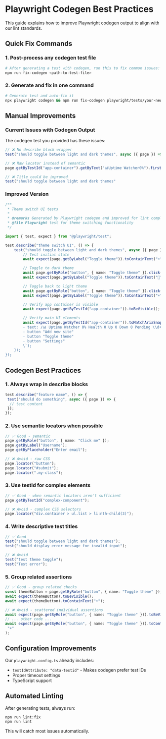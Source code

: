 # Playwright Codegen Best Practices

This guide explains how to improve Playwright codegen output to align with our lint standards.

## Quick Fix Commands

### 1. Post-process any codegen test file

```bash
# After generating a test with codegen, run this to fix common issues:
npm run fix-codegen <path-to-test-file>
```

### 2. Generate and fix in one command

```bash
# Generate test and auto-fix it
npx playwright codegen && npm run fix-codegen playwright/tests/your-new-test.test.ts
```

## Manual Improvements

### Current Issues with Codegen Output

The codegen test you provided has these issues:

```typescript
// ❌ No describe block wrapper
test("should toggle between light and dark themes", async ({ page }) => {

// ❌ Raw locator instead of semantic
page.getByTestId("app-container").getByText("📊Uptime Watcher0%").first()

// ❌ Title could be improved
test("should toggle between light and dark themes"
```

### Improved Version

```typescript
/**
 * Theme switch UI tests
 *
 * @remarks Generated by Playwright codegen and improved for lint compliance
 * @file Playwright test for theme switching functionality
 */

import { test, expect } from "@playwright/test";

test.describe("theme switch UI", () => {
    test("should toggle between light and dark themes", async ({ page }) => {
        // Test initial state
        await expect(page.getByLabel("Toggle theme")).toContainText("☀️");

        // Toggle to dark theme
        await page.getByRole("button", { name: "Toggle theme" }).click();
        await expect(page.getByLabel("Toggle theme")).toContainText("🌙");

        // Toggle back to light theme
        await page.getByRole("button", { name: "Toggle theme" }).click();
        await expect(page.getByLabel("Toggle theme")).toContainText("☀️");

        // Verify app container is visible
        await expect(page.getByTestId("app-container")).toBeVisible();

        // Verify main UI elements
        await expect(page.getByTestId("app-container")).toMatchAriaSnapshot(\`
        - text: /📊 Uptime Watcher 0% Health 0 Up 0 Down 0 Pending \\d+ Paused \\d+ Total/
        - button "Add new site"
        - button "Toggle theme"
        - button "Settings"
        \`);
    });
});
```

## Codegen Best Practices

### 1. Always wrap in describe blocks

```typescript
test.describe("feature name", () => {
 test("should do something", async ({ page }) => {
  // test content
 });
});
```

### 2. Use semantic locators when possible

```typescript
// ✅ Good - semantic
page.getByRole("button", { name: "Click me" });
page.getByLabel("Username");
page.getByPlaceholder("Enter email");

// ❌ Avoid - raw CSS
page.locator("button");
page.locator("#submit");
page.locator(".my-class");
```

### 3. Use testId for complex elements

```typescript
// ✅ Good - when semantic locators aren't sufficient
page.getByTestId("complex-component");

// ❌ Avoid - complex CSS selectors
page.locator("div.container > ul.list > li:nth-child(3)");
```

### 4. Write descriptive test titles

```typescript
// ✅ Good
test("should toggle between light and dark themes");
test("should display error message for invalid input");

// ❌ Avoid
test("test theme toggle");
test("Test error");
```

### 5. Group related assertions

```typescript
// ✅ Good - group related checks
const themeButton = page.getByRole("button", { name: "Toggle theme" });
await expect(themeButton).toBeVisible();
await expect(themeButton).toContainText("☀️");

// ❌ Avoid - scattered individual assertions
await expect(page.getByRole("button", { name: "Toggle theme" })).toBeVisible();
// ... other code ...
await expect(page.getByRole("button", { name: "Toggle theme" })).toContainText(
 "☀️"
);
```

## Configuration Improvements

Our `playwright.config.ts` already includes:

- `testIdAttribute: "data-testid"` - Makes codegen prefer test IDs
- Proper timeout settings
- TypeScript support

## Automated Linting

After generating tests, always run:

```bash
npm run lint:fix
npm run lint
```

This will catch most issues automatically.
